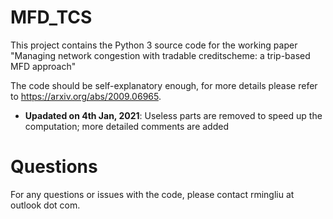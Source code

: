 # MFD_TCS
This project contains the Python 3 source code for the working paper "Managing network congestion with tradable creditscheme: a trip-based MFD approach"

The code should be self-explanatory enough, for more details please refer to https://arxiv.org/abs/2009.06965.

* **Upadated on 4th Jan, 2021**: Useless parts are removed to speed up the computation; more detailed comments are added

# Questions
For any questions or issues with the code, please contact rmingliu at outlook dot com.
